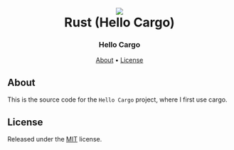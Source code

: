<h1 align="center">
  <br>
  <a href="https://github.com/PenPow"><img src="https://ss.penpow.dev/i/3kAa1m.png"></a>
  <br>
  Rust (Hello Cargo)
  <br>
</h1>

<h3 align=center>Hello Cargo</a></h3>

<p align="center">
  <a href="#about">About</a>
  •
  <a href="#license">License</a>

</p>

## About

This is the source code for the `Hello Cargo` project, where I first use cargo.

## License

Released under the [MIT](LICENSE) license.